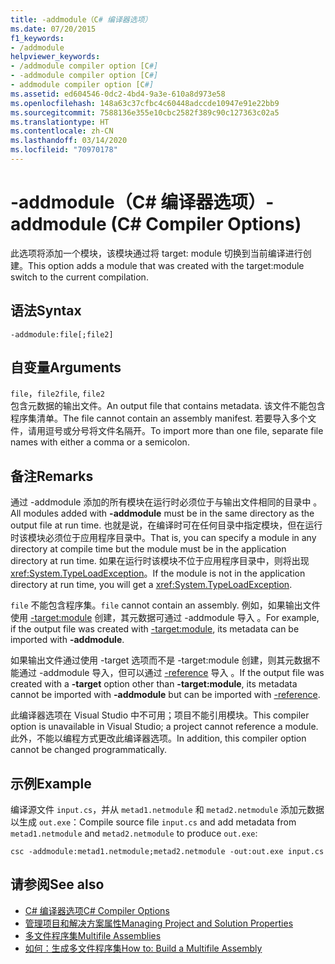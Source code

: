 ```yaml
---
title: -addmodule（C# 编译器选项）
ms.date: 07/20/2015
f1_keywords:
- /addmodule
helpviewer_keywords:
- /addmodule compiler option [C#]
- -addmodule compiler option [C#]
- addmodule compiler option [C#]
ms.assetid: ed604546-0dc2-4bd4-9a3e-610a8d973e58
ms.openlocfilehash: 148a63c37cfbc4c60448adccde10947e91e22bb9
ms.sourcegitcommit: 7588136e355e10cbc2582f389c90c127363c02a5
ms.translationtype: HT
ms.contentlocale: zh-CN
ms.lasthandoff: 03/14/2020
ms.locfileid: "70970178"
---
```

# <a name="-addmodule-c-compiler-options"></a><span data-ttu-id="114d2-102">-addmodule（C# 编译器选项）</span><span class="sxs-lookup"><span data-stu-id="114d2-102">-addmodule (C# Compiler Options)</span></span>
<span data-ttu-id="114d2-103">此选项将添加一个模块，该模块通过将 target: module 切换到当前编译进行创建。</span><span class="sxs-lookup"><span data-stu-id="114d2-103">This option adds a module that was created with the target:module switch to the current compilation.</span></span>  
  
## <a name="syntax"></a><span data-ttu-id="114d2-104">语法</span><span class="sxs-lookup"><span data-stu-id="114d2-104">Syntax</span></span>  
  
```console  
-addmodule:file[;file2]  
```  
  
## <a name="arguments"></a><span data-ttu-id="114d2-105">自变量</span><span class="sxs-lookup"><span data-stu-id="114d2-105">Arguments</span></span>  
 <span data-ttu-id="114d2-106">`file`，`file2`</span><span class="sxs-lookup"><span data-stu-id="114d2-106">`file`, `file2`</span></span>  
 <span data-ttu-id="114d2-107">包含元数据的输出文件。</span><span class="sxs-lookup"><span data-stu-id="114d2-107">An output file that contains metadata.</span></span> <span data-ttu-id="114d2-108">该文件不能包含程序集清单。</span><span class="sxs-lookup"><span data-stu-id="114d2-108">The file cannot contain an assembly manifest.</span></span> <span data-ttu-id="114d2-109">若要导入多个文件，请用逗号或分号将文件名隔开。</span><span class="sxs-lookup"><span data-stu-id="114d2-109">To import more than one file, separate file names with either a comma or a semicolon.</span></span>  
  
## <a name="remarks"></a><span data-ttu-id="114d2-110">备注</span><span class="sxs-lookup"><span data-stu-id="114d2-110">Remarks</span></span>  
 <span data-ttu-id="114d2-111">通过 -addmodule 添加的所有模块在运行时必须位于与输出文件相同的目录中  。</span><span class="sxs-lookup"><span data-stu-id="114d2-111">All modules added with **-addmodule** must be in the same directory as the output file at run time.</span></span> <span data-ttu-id="114d2-112">也就是说，在编译时可在任何目录中指定模块，但在运行时该模块必须位于应用程序目录中。</span><span class="sxs-lookup"><span data-stu-id="114d2-112">That is, you can specify a module in any directory at compile time but the module must be in the application directory at run time.</span></span> <span data-ttu-id="114d2-113">如果在运行时该模块不位于应用程序目录中，则将出现 <xref:System.TypeLoadException>。</span><span class="sxs-lookup"><span data-stu-id="114d2-113">If the module is not in the application directory at run time, you will get a <xref:System.TypeLoadException>.</span></span>  
  
 <span data-ttu-id="114d2-114">`file` 不能包含程序集。</span><span class="sxs-lookup"><span data-stu-id="114d2-114">`file` cannot contain an assembly.</span></span> <span data-ttu-id="114d2-115">例如，如果输出文件使用 [-target:module](./target-module-compiler-option.md) 创建，其元数据可通过 -addmodule 导入  。</span><span class="sxs-lookup"><span data-stu-id="114d2-115">For example, if the output file was created with [-target:module](./target-module-compiler-option.md), its metadata can be imported with **-addmodule**.</span></span>  
  
 <span data-ttu-id="114d2-116">如果输出文件通过使用 -target 选项而不是 -target:module 创建，则其元数据不能通过 -addmodule 导入，但可以通过 [-reference](./reference-compiler-option.md) 导入  。</span><span class="sxs-lookup"><span data-stu-id="114d2-116">If the output file was created with a **-target** option other than **-target:module**, its metadata cannot be imported with **-addmodule** but can be imported with [-reference](./reference-compiler-option.md).</span></span>  
  
 <span data-ttu-id="114d2-117">此编译器选项在 Visual Studio 中不可用；项目不能引用模块。</span><span class="sxs-lookup"><span data-stu-id="114d2-117">This compiler option is unavailable in Visual Studio; a project cannot reference a module.</span></span> <span data-ttu-id="114d2-118">此外，不能以编程方式更改此编译器选项。</span><span class="sxs-lookup"><span data-stu-id="114d2-118">In addition, this compiler option cannot be changed programmatically.</span></span>  
  
## <a name="example"></a><span data-ttu-id="114d2-119">示例</span><span class="sxs-lookup"><span data-stu-id="114d2-119">Example</span></span>  
 <span data-ttu-id="114d2-120">编译源文件 `input.cs`，并从 `metad1.netmodule` 和 `metad2.netmodule` 添加元数据以生成 `out.exe`：</span><span class="sxs-lookup"><span data-stu-id="114d2-120">Compile source file `input.cs` and add metadata from `metad1.netmodule` and `metad2.netmodule` to produce `out.exe`:</span></span>  
  
```console  
csc -addmodule:metad1.netmodule;metad2.netmodule -out:out.exe input.cs  
```  
  
## <a name="see-also"></a><span data-ttu-id="114d2-121">请参阅</span><span class="sxs-lookup"><span data-stu-id="114d2-121">See also</span></span>

- [<span data-ttu-id="114d2-122">C# 编译器选项</span><span class="sxs-lookup"><span data-stu-id="114d2-122">C# Compiler Options</span></span>](./index.md)
- [<span data-ttu-id="114d2-123">管理项目和解决方案属性</span><span class="sxs-lookup"><span data-stu-id="114d2-123">Managing Project and Solution Properties</span></span>](/visualstudio/ide/managing-project-and-solution-properties)
- [<span data-ttu-id="114d2-124">多文件程序集</span><span class="sxs-lookup"><span data-stu-id="114d2-124">Multifile Assemblies</span></span>](../../../framework/app-domains/multifile-assemblies.md)
- [<span data-ttu-id="114d2-125">如何：生成多文件程序集</span><span class="sxs-lookup"><span data-stu-id="114d2-125">How to: Build a Multifile Assembly</span></span>](../../../framework/app-domains/build-multifile-assembly.md)
